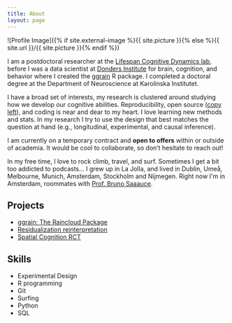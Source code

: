 ```yaml
---
title: About
layout: page
---
```

![Profile Image]({% if site.external-image %}{{ site.picture }}{% else %}{{ site.url }}/{{ site.picture }}{% endif %})

<p>I am a postdoctoral researcher at the <a href="https://lifespancognitivedynamics.com/">Lifespan Cognitive Dynamics lab</a>, before I was a data scientist at <a href="https://www.ru.nl/donders/">Donders Institute</a> for brain, cognition, and behavior where I created the <a href="https://www.njudd.com/raincloud-ggrain/">ggrain</a> R package. I completed a doctoral degree at the Department of Neuroscience at Karolinska Institutet.
</p>

<p>I have a broad set of interests, my research is clustered around studying how we develop our cognitive abilities. Reproducibility, open source (<a href="https://www.britannica.com/topic/copyleft" >copy left</a>), and coding is near and dear to my heart. I love learning new methods and stats. In my research I try to use the design that best matches the question at hand (e.g., longitudinal, experimental, and causal inference).
</p>

<p>I am currently on a temporary contract and <b>open to offers</b> within or outside of academia. It would be cool to collaborate, so don’t hesitate to reach out! 
 </p>

<p>In my free time, I love to rock climb, travel, and surf. Sometimes I get a bit too addicted to podcasts... I grew up in La Jolla, and lived in Dublin, Umeå, Melbourne, Munich, Amsterdam, Stockholm and Nijmegen. Right now I'm in Amsterdam, roommates with <a href="https://brunosauce.net/">Prof. Bruno Saaauce</a>. </p>

<h2>Projects</h2>

<ul>
	<li><a href="https://www.njudd.com/raincloud-ggrain/">ggrain: The Raincloud Package</a></li>
		<li><a href="https://www.njudd.com/std_residualization">Residualization reinterpretation</a></li>
	<li><a href="https://www.njudd.com/spatial-cognition/">Spatial Cognition RCT</a></li>
</ul>

<h2>Skills</h2>

<ul class="skill-list">
	<li>Experimental Design</li>
	<li>R programming</li>
	<li>Git</li>
	<li>Surfing</li>
	<li>Python</li>
	<li>SQL</li>
</ul>
